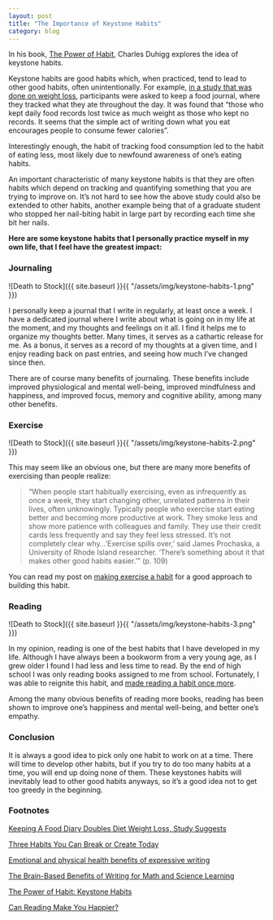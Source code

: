 ```yaml
---
layout: post
title: "The Importance of Keystone Habits"
category: blog
---
```


In his book, [The Power of Habit](http://charlesduhigg.com/the-power-of-habit/), Charles Duhigg explores the idea of keystone habits.

Keystone habits are good habits which, when practiced, tend to lead to other good habits, often unintentionally. For example, [in a study that was done on weight loss](http://www.webmd.com/diet/20080708/keeping-food-diary-helps-lose-weight), participants were asked to keep a food journal, where they tracked what they ate throughout the day. It was found that “those who kept daily food records lost twice as much weight as those who kept no records. It seems that the simple act of writing down what you eat encourages people to consume fewer calories”.

Interestingly enough, the habit of tracking food consumption led to the habit of eating less, most likely due to newfound awareness of one’s eating habits.

An important characteristic of many keystone habits is that they are often habits which depend on tracking and quantifying something that you are trying to improve on. It’s not hard to see how the above study could also be extended to other habits, another example being that of a graduate student who stopped her nail-biting habit in large part by recording each time she bit her nails.

**Here are some keystone habits that I personally practice myself in my own life, that I feel have the greatest impact:**

### Journaling

![Death to Stock]({{ site.baseurl }}{{ "/assets/img/keystone-habits-1.png" }})

I personally keep a journal that I write in regularly, at least once a week. I have a dedicated journal where I write about what is going on in my life at the moment, and my thoughts and feelings on it all. I find it helps me to organize my thoughts better. Many times, it serves as a cathartic release for me. As a bonus, it serves as a record of my thoughts at a given time, and I enjoy reading back on past entries, and seeing how much I’ve changed since then.

There are of course many benefits of journaling. These benefits include improved physiological and mental well-being, improved mindfulness and happiness, and improved focus, memory and cognitive ability, among many other benefits.

### Exercise

![Death to Stock]({{ site.baseurl }}{{ "/assets/img/keystone-habits-2.png" }})

This may seem like an obvious one, but there are many more benefits of exercising than people realize:

> “When people start habitually exercising, even as infrequently as once a week, they start changing other, unrelated patterns in their lives, often unknowingly. Typically people who exercise start eating better and becoming more productive at work. They smoke less and show more patience with colleagues and family. They use their credit cards less frequently and say they feel less stressed. It’s not completely clear why…’Exercise spills over,’ said James Prochaska, a University of Rhode Island researcher. ‘There’s something about it that makes other good habits easier.’” (p. 109)

You can read my post on [making exercise a habit](https://hungryminds.quora.com/Making-Exercise-a-Habit) for a good approach to building this habit.

### Reading

![Death to Stock]({{ site.baseurl }}{{ "/assets/img/keystone-habits-3.png" }})

In my opinion, reading is one of the best habits that I have developed in my life. Although I have always been a bookworm from a very young age, as I grew older I found I had less and less time to read. By the end of high school I was only reading books assigned to me from school. Fortunately, I was able to reignite this habit, and [made reading a habit once more](https://hungryminds.quora.com/How-to-Make-Reading-a-Habit).

Among the many obvious benefits of reading more books, reading has been shown to improve one’s happiness and mental well-being, and better one’s empathy.

### Conclusion

It is always a good idea to pick only one habit to work on at a time. There will time to develop other habits, but if you try to do too many habits at a time, you will end up doing none of them. These keystones habits will inevitably lead to other good habits anyways, so it’s a good idea not to get too greedy in the beginning.

### Footnotes

[Keeping A Food Diary Doubles Diet Weight Loss, Study Suggests](https://www.sciencedaily.com/releases/2008/07/080708080738.htm)

[Three Habits You Can Break or Create Today](http://www.huffingtonpost.com/charles-duhigg/breaking-habits_b_1509783.html)

[Emotional and physical health benefits of expressive writing](https://www.cambridge.org/core/journals/advances-in-psychiatric-treatment/article/emotional-and-physical-health-benefits-of-expressive-writing/ED2976A61F5DE56B46F07A1CE9EA9F9F)

[The Brain-Based Benefits of Writing for Math and Science Learning](http://www.edutopia.org/blog/writing-executive-function-brain-research-judy-willis)

[The Power of Habit: Keystone Habits](https://sites.duke.edu/theconnection/2013/05/24/the-power-of-habit-keystone-habits/)

[Can Reading Make You Happier?](http://www.newyorker.com/culture/cultural-comment/can-reading-make-you-happier)
